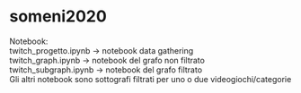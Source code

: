 # someni2020<br/>

Notebook:<br/>
twitch_progetto.ipynb -> notebook data gathering<br/>
twitch_graph.ipynb    -> notebook del grafo non filtrato<br/>
twitch_subgraph.ipynb -> notebook del grafo filtrato<br/>
Gli altri notebook sono sottografi filtrati per uno o due videogiochi/categorie

